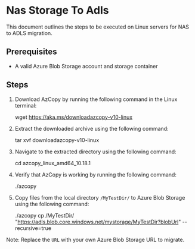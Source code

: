 # Nas Storage To Adls

This document outlines the steps to be executed on Linux servers for NAS to ADLS migration.

## Prerequisites
- A valid Azure Blob Storage account and storage container

## Steps

1. Download AzCopy by running the following command in the Linux terminal:

    wget https://aka.ms/downloadazcopy-v10-linux

2. Extract the downloaded archive using the following command:

    tar xvf downloadazcopy-v10-linux

3. Navigate to the extracted directory using the following command:

    cd azcopy_linux_amd64_10.18.1

4. Verify that AzCopy is working by running the following command:

    ./azcopy

5. Copy files from the local directory `/MyTestDir/` to Azure Blob Storage using the following command:

    ./azcopy cp /MyTestDir/ "https://adls.blob.core.windows.net/mystorage/MyTestDir?blobUrl" --recursive=true


Note: Replace the `URL` with your own Azure Blob Storage URL to migrate.
